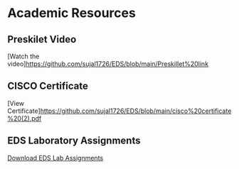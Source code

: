 # Academic Resources

## Preskilet Video
[Watch the video]https://github.com/sujal1726/EDS/blob/main/Preskillet%20link

## CISCO Certificate
[View Certificate]https://github.com/sujal1726/EDS/blob/main/cisco%20certificate%20(2).pdf

## EDS Laboratory Assignments
[Download EDS Lab Assignments](EDS_Activity.pdf)
